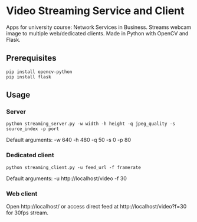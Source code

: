 # Video Streaming Service and Client
Apps for university course: Network Services in Business.
Streams webcam image to multiple web/dedicated clients.
Made in Python with OpenCV and Flask.
## Prerequisites
```
pip install opencv-python
pip install flask
```
## Usage
### Server
```
python streaming_server.py -w width -h height -q jpeg_quality -s source_index -p port
```
Default arguments: -w 640 -h 480 -q 50 -s 0 -p 80

### Dedicated client
```
python streaming_client.py -u feed_url -f framerate
```
Default arguments: -u http&#58;//localhost/video -f 30 

### Web client
Open http&#58;//localhost/ or access direct feed at http&#58;//localhost/video?f=30 for 30fps stream.
